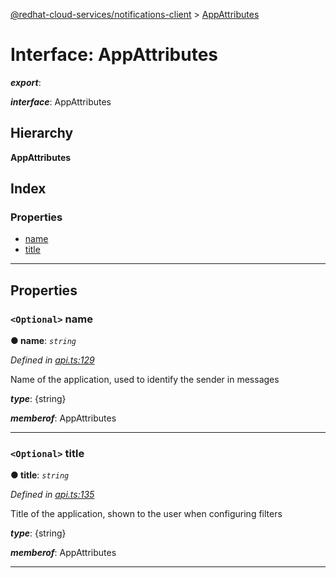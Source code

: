 [@redhat-cloud-services/notifications-client](../README.md) > [AppAttributes](../interfaces/appattributes.md)

# Interface: AppAttributes

*__export__*: 

*__interface__*: AppAttributes

## Hierarchy

**AppAttributes**

## Index

### Properties

* [name](appattributes.md#name)
* [title](appattributes.md#title)

---

## Properties

<a id="name"></a>

### `<Optional>` name

**● name**: *`string`*

*Defined in [api.ts:129](https://github.com/RedHatInsights/javascript-clients/blob/master/packages/hooks/api.ts#L129)*

Name of the application, used to identify the sender in messages

*__type__*: {string}

*__memberof__*: AppAttributes

___
<a id="title"></a>

### `<Optional>` title

**● title**: *`string`*

*Defined in [api.ts:135](https://github.com/RedHatInsights/javascript-clients/blob/master/packages/hooks/api.ts#L135)*

Title of the application, shown to the user when configuring filters

*__type__*: {string}

*__memberof__*: AppAttributes

___


